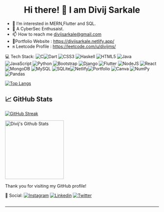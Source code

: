 <h1 align = "center">Hi there! 👋 I am Divij Sarkale </h1>

- 👀 I’m interested in MERN,Flutter and SQL.
- 🌱 A CyberSec Enthusaist.
- 📫 How to reach me divijsarkale@gmail.com
- 👾Portfolio Website : https://divijsarkale.netlify.app/
- 🔛 Leetcode Profile : https://leetcode.com/u/divijms/

<!---
divijms07/divijms07 is a ✨ special ✨ repository because its `README.md` (this file) appears on your GitHub profile.
You can click the Preview link to take a look at your changes.
--->
💻 Tech Stack:
![C](https://img.shields.io/badge/c-%2300599C.svg?style=for-the-badge&logo=c&logoColor=white)![Dart](https://img.shields.io/badge/dart-%230175C2.svg?style=for-the-badge&logo=dart&logoColor=white) ![CSS3](https://img.shields.io/badge/css3-%231572B6.svg?style=for-the-badge&logo=css3&logoColor=white) ![Haskell](https://img.shields.io/badge/Haskell-5e5086?style=for-the-badge&logo=haskell&logoColor=white) ![HTML5](https://img.shields.io/badge/html5-%23E34F26.svg?style=for-the-badge&logo=html5&logoColor=white) ![Java](https://img.shields.io/badge/java-%23ED8B00.svg?style=for-the-badge&logo=java&logoColor=white) ![JavaScript](https://img.shields.io/badge/javascript-%23323330.svg?style=for-the-badge&logo=javascript&logoColor=%23F7DF1E) ![Python](https://img.shields.io/badge/python-3670A0?style=for-the-badge&logo=python&logoColor=ffdd54) ![Bootstrap](https://img.shields.io/badge/bootstrap-%23563D7C.svg?style=for-the-badge&logo=bootstrap&logoColor=white) ![Django](https://img.shields.io/badge/django-%23092E20.svg?style=for-the-badge&logo=django&logoColor=white) ![Flutter](https://img.shields.io/badge/Flutter-%2302569B.svg?style=for-the-badge&logo=Flutter&logoColor=white)  ![NodeJS](https://img.shields.io/badge/node.js-6DA55F?style=for-the-badge&logo=node.js&logoColor=white) ![React](https://img.shields.io/badge/react-%2320232a.svg?style=for-the-badge&logo=react&logoColor=%2361DAFB)  ![MongoDB](https://img.shields.io/badge/MongoDB-%234ea94b.svg?style=for-the-badge&logo=mongodb&logoColor=white) ![MySQL](https://img.shields.io/badge/mysql-%2300f.svg?style=for-the-badge&logo=mysql&logoColor=white) ![SQLite](https://img.shields.io/badge/sqlite-%2307405e.svg?style=for-the-badge&logo=sqlite&logoColor=white)![Netlify](https://img.shields.io/badge/netlify-%23000000.svg?style=for-the-badge&logo=netlify&logoColor=#00C7B7)![Portfolio](https://img.shields.io/badge/Portfolio-%23000000.svg?style=for-the-badge&logo=firefox&logoColor=#FF7139) ![Canva](https://img.shields.io/badge/Canva-%2300C4CC.svg?style=for-the-badge&logo=Canva&logoColor=white) ![NumPy](https://img.shields.io/badge/numpy-%23013243.svg?style=for-the-badge&logo=numpy&logoColor=white) ![Pandas](https://img.shields.io/badge/pandas-%23150458.svg?style=for-the-badge&logo=pandas&logoColor=white) 

[![Top Langs](https://github-readme-stats.vercel.app/api/top-langs/?username=divijms07&layout=compact&theme=synthwave)](https://github.com/divijms07/github-readme-stats)

## 📈 GitHub Stats
[![GitHub Streak](https://streak-stats.demolab.com?user=divijms07&theme=vue-dark&hide_border=true)](https://git.io/streak-stats)

 <a href="https://github.com/anuraghazra/github-readme-stats"><img alt="Divij's Github Stats" src="https://denvercoder1-github-readme-stats.vercel.app/api/?username=tushar4303&show_icons=true&count_private=true&theme=vue-dark&hide_border=true" height="192px"/></a>

Thank you for visiting my GitHub profile!


💬 Social:
[![Instagram](https://img.shields.io/badge/Instagram-%23E4405F.svg?style=for-the-badge&logo=Instagram&logoColor=white)](https://instagram.com/divijms)
[![Linkedin](https://img.shields.io/badge/linked-0A66C2.svg?style=for-the-badge&logo=linkedin&logoColor=ffffff)](https://www.linkedin.com/in/divij-sarkale-88234a22a)
[![Twitter](https://img.shields.io/badge/Twitter-%231DA1F2.svg?style=for-the-badge&logo=Twitter&logoColor=white)](https://x.com/DivijSarkale)

<div id="header" align="center">

</div>

<div id="badges">
<img src="https://komarev.com/ghpvc/?username=divijms07&style=flat-square&color=blue" alt=""/>
</div>



---





